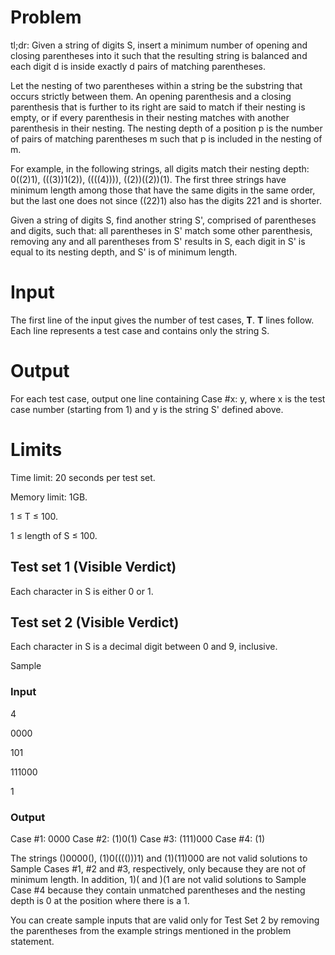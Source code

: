 # Problem
tl;dr: Given a string of digits S, insert a minimum number of opening and closing parentheses into it such that the resulting string is balanced and each digit d is inside exactly d pairs of matching parentheses.

Let the nesting of two parentheses within a string be the substring that occurs strictly between them. An opening parenthesis and a closing parenthesis that is further to its right are said to match if their nesting is empty, or if every parenthesis in their nesting matches with another parenthesis in their nesting. The nesting depth of a position p is the number of pairs of matching parentheses m such that p is included in the nesting of m.

For example, in the following strings, all digits match their nesting depth: 0((2)1), (((3))1(2)), ((((4)))), ((2))((2))(1). The first three strings have minimum length among those that have the same digits in the same order, but the last one does not since ((22)1) also has the digits 221 and is shorter.

Given a string of digits S, find another string S', comprised of parentheses and digits, such that:
all parentheses in S' match some other parenthesis,
removing any and all parentheses from S' results in S,
each digit in S' is equal to its nesting depth, and
S' is of minimum length.

# Input
The first line of the input gives the number of test cases, **T**. **T** lines follow. Each line represents a test case and contains only the string S.

# Output
For each test case, output one line containing Case #x: y, where x is the test case number (starting from 1) and y is the string S' defined above.

# Limits
Time limit: 20 seconds per test set.

Memory limit: 1GB.

1 ≤ T ≤ 100.

1 ≤ length of S ≤ 100.

## Test set 1 (Visible Verdict)
Each character in S is either 0 or 1.

## Test set 2 (Visible Verdict)
Each character in S is a decimal digit between 0 and 9, inclusive.

Sample

### Input
 
4

0000

101

111000

1

### Output
  
Case #1: 0000
Case #2: (1)0(1)
Case #3: (111)000
Case #4: (1)

  
The strings ()0000(), (1)0(((()))1) and (1)(11)000 are not valid solutions to Sample Cases #1, #2 and #3, respectively, only because they are not of minimum length. In addition, 1)( and )(1 are not valid solutions to Sample Case #4 because they contain unmatched parentheses and the nesting depth is 0 at the position where there is a 1.

You can create sample inputs that are valid only for Test Set 2 by removing the parentheses from the example strings mentioned in the problem statement.